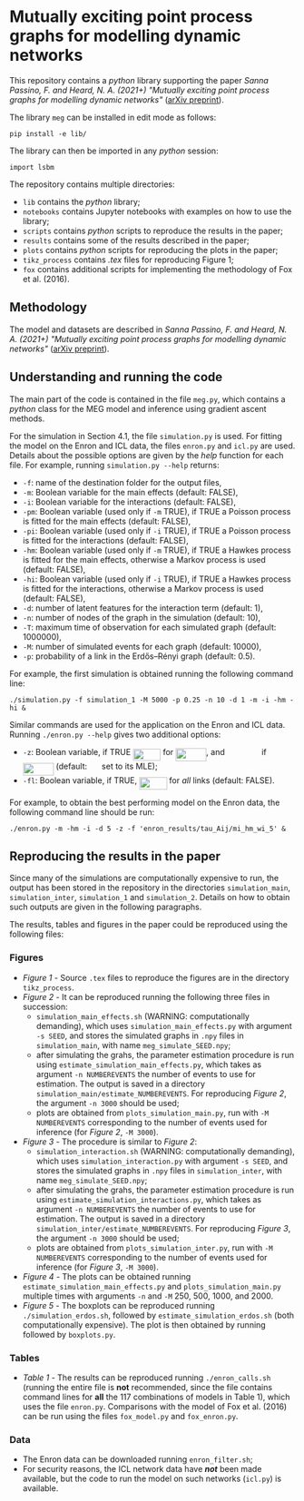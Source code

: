 # Mutually exciting point process graphs for modelling dynamic networks

This repository contains a _python_ library supporting the paper *Sanna Passino, F. and Heard, N. A. (2021+) "Mutually exciting point process graphs for modelling dynamic networks"* ([arXiv preprint](https://arxiv.org/abs/2102.06527)). 

The library `meg` can be installed in edit mode as follows:
```
pip install -e lib/
```
The library can then be imported in any _python_ session:
```python3
import lsbm
```

The repository contains multiple directories:
* `lib` contains the _python_ library;
* `notebooks` contains Jupyter notebooks with examples on how to use the library;
* `scripts` contains _python_ scripts to reproduce the results in the paper;
* `results` contains some of the results described in the paper;
* `plots` contains _python_ scripts for reproducing the plots in the paper;
* `tikz_process` contains _.tex_ files for reproducing Figure 1; 
* `fox` contains additional scripts for implementing the methodology of Fox et al. (2016).

## Methodology

The model and datasets are described in *Sanna Passino, F. and Heard, N. A. (2021+) "Mutually exciting point process graphs for modelling dynamic networks"* ([arXiv preprint](https://arxiv.org/abs/2102.06527)). 

## Understanding and running the code

The main part of the code is contained in the file `meg.py`, which contains a *python* class for the MEG model and inference using gradient ascent methods. 

For the simulation in Section 4.1, the file `simulation.py` is used. For fitting the model on the Enron and ICL data, the files `enron.py` and `icl.py` are used. Details about the possible options are given by the *help* function for each file. For example, running `simulation.py --help` returns: 

* `-f`: name of the destination folder for the output files,
* `-m`: Boolean variable for the main effects (default: FALSE),
* `-i`: Boolean variable for the interactions (default: FALSE),
* `-pm`: Boolean variable (used only if `-m` TRUE), if TRUE a Poisson process is fitted for the main effects (default: FALSE),
* `-pi`: Boolean variable (used only if `-i` TRUE), if TRUE a Poisson process is fitted for the interactions (default: FALSE),
* `-hm`: Boolean variable (used only if `-m` TRUE), if TRUE a Hawkes process is fitted for the main effects, otherwise a Markov process is used (default: FALSE),
* `-hi`: Boolean variable (used only if `-i` TRUE), if TRUE a Hawkes process is fitted for the interactions, otherwise a Markov process is used (default: FALSE),
* `-d`: number of latent features for the interaction term (default: 1),
* `-n`: number of nodes of the graph in the simulation (default: 10),
* `-T`: maximum time of observation for each simulated graph (default: 1000000),
* `-M`: number of simulated events for each graph (default: 10000),
* `-p`: probability of a link in the Erdős–Rényi graph (default: 0.5).

For example, the first simulation is obtained running the following command line:
```
./simulation.py -f simulation_1 -M 5000 -p 0.25 -n 10 -d 1 -m -i -hm -hi & 
```

Similar commands are used for the application on the Enron and ICL data. Running `./enron.py --help` gives two additional options:
* `-z`: Boolean variable, if TRUE <img src="svgs/672501aed245701fd96942cbb527a4f8.svg?invert_in_darkmode" align=middle width=48.90022829999999pt height=21.18721440000001pt/> for <img src="svgs/8947e2418bd54e1b12cad3cc94a795ca.svg?invert_in_darkmode" align=middle width=54.04292024999998pt height=22.465723500000017pt/>, and <img src="svgs/a02256ce6cb9e11c763f64297b938d88.svg?invert_in_darkmode" align=middle width=57.11942114999999pt height=14.15524440000002pt/> if <img src="svgs/22d019d180d7ea88f10cc25bd0e969e8.svg?invert_in_darkmode" align=middle width=54.04292024999998pt height=22.465723500000017pt/> (default: <img src="svgs/d4665663c67bdba16383ab9f10e52bb1.svg?invert_in_darkmode" align=middle width=17.94151424999999pt height=14.15524440000002pt/> set to its MLE);
* `-fl`: Boolean variable, if TRUE, <img src="svgs/672501aed245701fd96942cbb527a4f8.svg?invert_in_darkmode" align=middle width=48.90022829999999pt height=21.18721440000001pt/> for *all* links (default: FALSE).

For example, to obtain the best performing model on the Enron data, the following command line should be run:
```
./enron.py -m -hm -i -d 5 -z -f 'enron_results/tau_Aij/mi_hm_wi_5' &
```

## Reproducing the results in the paper

Since many of the simulations are computationally expensive to run, the output has been stored in the repository in the directories `simulation_main`, `simulation_inter`, `simulation_1` and `simulation_2`. Details on how to obtain such outputs are given in the following paragraphs.

The results, tables and figures in the paper could be reproduced using the following files:

### Figures

* *Figure 1* - Source `.tex` files to reproduce the figures are in the directory `tikz_process`.
* *Figure 2* - It can be reproduced running the following three files in succession:
    - `simulation_main_effects.sh` (WARNING: computationally demanding), which uses `simulation_main_effects.py` with argument `-s SEED`, and stores the simulated graphs in `.npy` files in `simulation_main`, with name `meg_simulate_SEED.npy`;
    - after simulating the grahs, the parameter estimation procedure is run using `estimate_simulation_main_effects.py`, which takes as argument `-n NUMBEREVENTS` the number of events to use for estimation. The output is saved in a directory `simulation_main/estimate_NUMBEREVENTS`. For reproducing *Figure 2*, the argument `-n 3000` should be used;
    - plots are obtained from `plots_simulation_main.py`, run with `-M NUMBEREVENTS` corresponding to the number of events used for inference (for *Figure 2*, `-M 3000`). 
* *Figure 3* - The procedure is similar to *Figure 2*: 
	- `simulation_interaction.sh` (WARNING: computationally demanding), which uses `simulation_interaction.py` with argument `-s SEED`, and stores the simulated graphs in `.npy` files in `simulation_inter`, with name `meg_simulate_SEED.npy`;
	- after simulating the grahs, the parameter estimation procedure is run using `estimate_simulation_interactions.py`, which takes as argument `-n NUMBEREVENTS` the number of events to use for estimation. The output is saved in a directory `simulation_inter/estimate_NUMBEREVENTS`. For reproducing *Figure 3*, the argument `-n 3000` should be used;
	- plots are obtained from `plots_simulation_inter.py`, run with `-M NUMBEREVENTS` corresponding to the number of events used for inference (for *Figure 3*, `-M 3000`).
* *Figure 4* - The plots can be obtained running `estimate_simulation_main_effects.py` and `plots_simulation_main.py` multiple times with arguments `-n` and `-M` 250, 500, 	1000, and 2000.
* *Figure 5* - The boxplots can be reproduced running `./simulation_erdos.sh`, followed by `estimate_simulation_erdos.sh` (both computationally expensive). The plot is then obtained by running followed by `boxplots.py`.
 
### Tables 
* *Table 1* - The results can be reproduced running `./enron_calls.sh` (running the entire file is **not** recommended, since the file contains command lines for **all** the 117 combinations of models in Table 1), which uses the file `enron.py`. Comparisons with the model of Fox et al. (2016) can be run using the files `fox_model.py` and `fox_enron.py`.

### Data
* The Enron data can be downloaded running `enron_filter.sh`;
* For security reasons, the ICL network data have **_not_** been made available, but the code to run the model on such networks (`icl.py`) is available.
